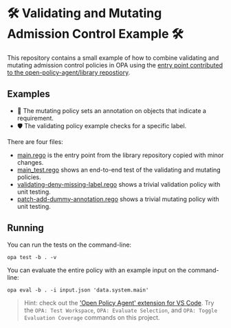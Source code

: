 # 🛠 Validating and Mutating Admission Control Example 🛠

This repository contains a small example of how to combine validating and mutating admission control policies in OPA using the [entry point contributed to the open-policy-agent/library repostiory](https://github.com/open-policy-agent/library/blob/master/kubernetes/mutating-admission/main.rego).

## Examples

* 🔪 The mutating policy sets an annotation on objects that indicate a requirement.
* 🛡️ The validating policy example checks for a specific label.

There are four files:

* [main.rego](./main.rego) is the entry point from the library repository
  copied with minor changes.
* [main_test.rego](main_test.rego) shows an end-to-end test of the
  validating and mutating policies.
* [validating-deny-missing-label.rego](validating-deny-missing-label.rego) shows a trivial validation policy with unit testing.
* [patch-add-dummy-annotation.rego](patch-add-dummy-annotation.rego)
  shows a trivial mutating policy with unit testing.

## Running

You can run the tests on the command-line:

```
opa test -b . -v
```

You can evaluate the entire policy with an example input on the command-line:

```
opa eval -b . -i input.json 'data.system.main'
```

> Hint: check out the ['Open Policy Agent' extension for VS Code](https://github.com/open-policy-agent/vscode-opa). Try the `OPA: Test Workspace`, `OPA: Evaluate Selection`, and `OPA: Toggle Evaluation Coverage` commands on this project.
